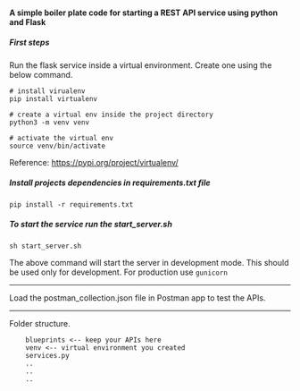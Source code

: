 #### A simple boiler plate code for starting a REST API service using python and Flask

##### First steps

Run the flask service inside a virtual environment. Create one using the below command.

```
# install virualenv
pip install virtualenv

# create a virtual env inside the project directory
python3 -m venv venv

# activate the virtual env
source venv/bin/activate
```

Reference: https://pypi.org/project/virtualenv/

##### Install projects dependencies in requirements.txt file
```
pip install -r requirements.txt 
```

##### To start the service run the start_server.sh 
```
sh start_server.sh
```
The above command will start the server in development mode. 
This should be used only for development. For production use `gunicorn`

---
Load the postman_collection.json file in Postman app to test the APIs.

---
Folder structure.
```
    blueprints <-- keep your APIs here
    venv <-- virtual environment you created
    services.py 
    ..
    ..
    ..
```








